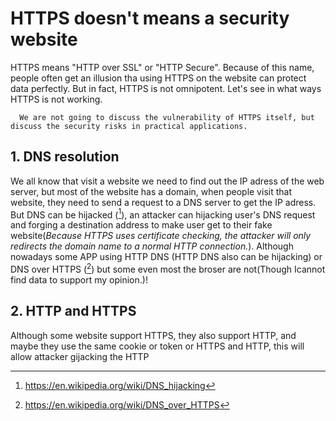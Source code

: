 # HTTPS doesn't means a security website
HTTPS means "HTTP over SSL" or "HTTP Secure". Because of this name, people often get an illusion tha using HTTPS on the website can protect data perfectly. But in fact, HTTPS is not omnipotent. Let's see in what ways HTTPS is not working.

      We are not going to discuss the vulnerability of HTTPS itself, but discuss the security risks in practical applications.

## 1. DNS resolution

We all know that visit a website we need to find out the IP adress of the web server, but most of the website has a domain, when people visit that website, they need to send a request to a DNS server to get the IP adress. But DNS can be hijacked ([^DNS hijacking - Wikipedia]), an attacker can hijacking user's DNS request and forging a destination address to make user get to their fake website(*Because HTTPS uses certificate checking, the attacker will only redirects the domain name to a normal HTTP connection.*). Although nowadays some APP using HTTP DNS (HTTP DNS also can be hijacking) or DNS over HTTPS ([^DNS over HTTPS - Wikipedia]) but some even most the broser are not(Though Icannot find data to support my opinion.)!


[^DNS hijacking - wikipedia]:https://en.wikipedia.org/wiki/DNS_hijacking
[^DNS over HTTPS - Wikipedia]:https://en.wikipedia.org/wiki/DNS_over_HTTPS

## 2. HTTP and HTTPS

Although some website support HTTPS, they also support HTTP, and maybe they use the same cookie or token or HTTPS and HTTP, this will allow attacker gijacking the HTTP
